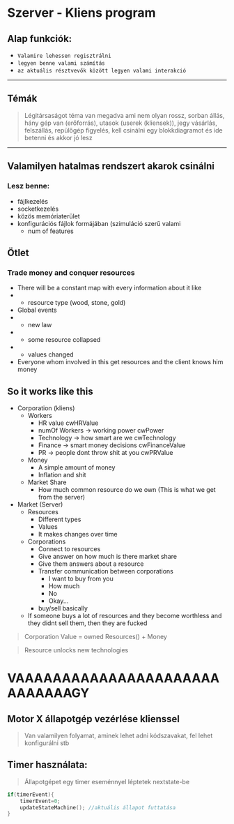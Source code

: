 # Szerver - Kliens program
## Alap funkciók:
* `Valamire lehessen regisztrálni`
* `legyen benne valami számítás`
* `az aktuális résztvevők között legyen valami interakció`

---
## Témák
>Légitársaságot téma van megadva ami nem olyan rossz, sorban állás, hány gép van (erőforrás), utasok (userek (kliensek)), jegy vásárlás, felszállás, repülőgép figyelés, kell csinálni egy blokkdiagramot és ide betenni és akkor jó lesz
---
## Valamilyen hatalmas rendszert akarok csinálni
### Lesz benne:
- fájlkezelés
- socketkezelés
- közös memóriaterület
- konfigurációs fájlok formájában (szimuláció szerű valami
    - num of features
## Ötlet 
### Trade money and conquer resources
- There will be a constant map with every information about it like
- - resource type (wood, stone, gold)
- Global events
- - new law 
- - some resource collapsed
- - values changed
- Everyone whom involved in this get resources and the client knows him money 
## So it works like this 
- Corporation (kliens)
     - Workers
        - HR value cwHRValue
        - numOf Workers -> working power cwPower
        - Technology -> how smart are we cwTechnology
        - Finance -> smart money decisions cwFinanceValue
        - PR -> people dont throw shit at you cwPRValue
    - Money
        - A simple amount of money
        - Inflation and shit
    - Market Share
        - How much common resource do we own (This is what we get from the server)
- Market (Server)
    - Resources
        - Different types
        - Values
        - It makes changes over time
    - Corporations
        - Connect to resources
        - Give answer on how much is there market share
        - Give them answers about a resource
        - Transfer communication between corporations
            - I want to buy from you 
            - How much
            - No
            - Okay...
        - buy/sell basically
    - If someone buys a lot of resources and they become worthless and   they didnt sell them, then they are fucked
> Corporation Value = owned Resources() + Money 

> Resource unlocks new technologies

# VAAAAAAAAAAAAAAAAAAAAAAAAAAAAAGY
## Motor X állapotgép vezérlése klienssel
> Van valamilyen folyamat, aminek lehet adni kódszavakat, fel lehet konfigurálni stb
## Timer használata: 
> Állapotgépet egy timer eseménnyel léptetek nextstate-be
```c
if(timerEvent){
    timerEvent=0;
    updateStateMachine(); //aktuális állapot futtatása
}
```